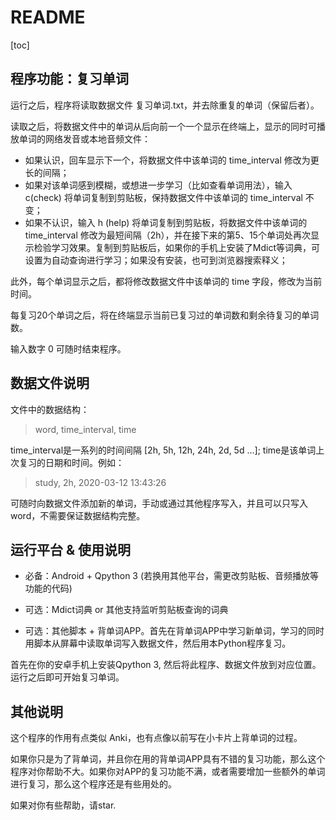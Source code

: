 # README

[toc]

## 程序功能：复习单词

运行之后，程序将读取数据文件 复习单词.txt，并去除重复的单词（保留后者）。

读取之后，将数据文件中的单词从后向前一个一个显示在终端上，显示的同时可播放单词的网络发音或本地音频文件：

* 如果认识，回车显示下一个，将数据文件中该单词的 time_interval 修改为更长的间隔；
* 如果对该单词感到模糊，或想进一步学习（比如查看单词用法），输入 c(check) 将单词复制到剪贴板，保持数据文件中该单词的 time_interval 不变；
* 如果不认识，输入 h (help) 将单词复制到剪贴板，将数据文件中该单词的 time_interval 修改为最短间隔（2h），并在接下来的第5、15个单词处再次显示检验学习效果。复制到剪贴板后，如果你的手机上安装了Mdict等词典，可设置为自动查询进行学习；如果没有安装，也可到浏览器搜索释义；

此外，每个单词显示之后，都将修改数据文件中该单词的 time 字段，修改为当前时间。

每复习20个单词之后，将在终端显示当前已复习过的单词数和剩余待复习的单词数。

输入数字 0 可随时结束程序。



## 数据文件说明

文件中的数据结构：

> word, time_interval, time

time_interval是一系列的时间间隔 [2h, 5h, 12h, 24h, 2d, 5d ...]; time是该单词上次复习的日期和时间。例如：

> study, 2h, 2020-03-12 13:43:26

可随时向数据文件添加新的单词，手动或通过其他程序写入，并且可以只写入word，不需要保证数据结构完整。



## 运行平台 & 使用说明

* 必备：Android + Qpython 3 (若换用其他平台，需更改剪贴板、音频播放等功能的代码)

* 可选：Mdict词典 or 其他支持监听剪贴板查询的词典

* 可选：其他脚本 + 背单词APP。首先在背单词APP中学习新单词，学习的同时用脚本从屏幕中读取单词写入数据文件，然后用本Python程序复习。

首先在你的安卓手机上安装Qpython 3, 然后将此程序、数据文件放到对应位置。运行之后即可开始复习单词。



## 其他说明

这个程序的作用有点类似 Anki，也有点像以前写在小卡片上背单词的过程。

如果你只是为了背单词，并且你在用的背单词APP具有不错的复习功能，那么这个程序对你帮助不大。如果你对APP的复习功能不满，或者需要增加一些额外的单词进行复习，那么这个程序还是有些用处的。

如果对你有些帮助，请star.